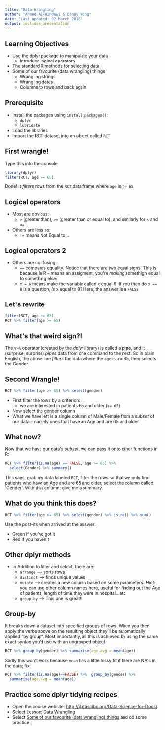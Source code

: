 ```yaml
---
title: "Data Wrangling"
author: "Ahmed Al-Hindawi & Danny Wong"
date: "Last updated: 02 March 2018"
output: ioslides_presentation
---
```




## Learning Objectives

- Use the dplyr package to manipulate your data
    + Introduce logical operators
- The standard R methods for selecting data
- Some of our favourite (data wrangling) things
    + Wrangling strings
    + Wrangling dates
    + Columns to rows and back again


## Prerequisite

- Install the packages using `install.packages()`:
    + `dplyr` 
    + `lubridate` 
- Load the libraries
- Import the RCT dataset into an object called `RCT`

## First wrangle!

Type this into the console:

```r
library(dplyr)
filter(RCT, age >= 65)
```

Done! It _filters_ rows from the `RCT` data frame where `age` is >= `65`.

## Logical operators

- Most are obvious:
    + `>` (greater than), `>=` (greater than or equal to), and similarly for `<` and `<=`.
- Others are less so:
    + `!=` means Not Equal to...

## Logical operators 2

- Others are confusing:
    + `==` compares equality. Notice that there are two equal signs. This is because in R `=` means an assigment, you're _making_ somethign equal to something else:
    + `x = 6` means make the variable called `x` equal 6. If you then do `x == 8` is a question, _is_ x equal to 8? Here, the answer is a `FALSE`

## Let's rewrite 

```r
filter(RCT, age >= 65)
RCT %>% filter(age >= 65)
```

## What's that weird sign?!

The `%>%` operator (created by the _dplyr_ library) is called a **pipe**, and it (surprise, surprise) _pipes_ data from one command to the next. So in plain English, the above line _filters_ the data where the `age` is >= 65, then selects the Gender.

## Second Wrangle!

```r
RCT %>% filter(age >= 65) %>% select(gender)
```

- First filter the rows by a criterion:
    + we are interested in patients 65 and older (`>= 65`)
- Now select the gender column
- What we have left is a single column of Male/Female from a _subset_ of our data - namely ones that have an Age and are 65 and older

## What now?

Now that we have our data's _subset_, we can pass it onto other functions in R:

```r
RCT %>% filter(is.na(age) == FALSE, age >= 65) %>% 
  select(Gender) %>% summary()
```

This says, grab my data labeled `RCT`, filter the rows so that we only find patients who have an Age and are 65 and older, select the column called 'Gender'. With that column, give me a summary.

## What do you think this does?


```r
RCT %>% filter(age >= 65) %>% select(gender) %>% is.na() %>% sum()
```

Use the post-its when arrived at the answer:
- Green if you've got it
- Red if you haven't

## Other dplyr methods

- In Addition to filter and select, there are:
    + `arrange` --> sorts rows
    + `distinct` --> finds unique values 
    + `mutate` --> creates a new column based on some parameters. _Hint_: you can use other column names here, useful for finding out the Age of patients, length of time they were in hospital...etc
    + `group_by` --> This one is great!!
    
## Group-by
It breaks down a dataset into specified groups of rows. When you then apply the verbs above on the resulting object they’ll be automatically applied “by group”. Most importantly, all this is achieved by using the same exact syntax you’d use with an ungrouped object.


```r
RCT %>% group_by(gender) %>% summarise(age.avg = mean(age))
```
Sadly this won't work because `mean` has a little hissy fit if there are NA's in the data; fix:


```r
RCT %>% filter(is.na(age)==FALSE) %>%  group_by(gender) %>% 
  summarise(age.avg = mean(age))
```

## Practice some dplyr tidying recipes

- Open the course website: http://datascibc.org/Data-Science-for-Docs/
- Select Lesson: [Data Wrangling](http://datascibc.org/Data-Science-for-Docs/04-lesson-04-data-wrangling.html)
- Select [Some of our favourite (data wrangling) things](http://datascibc.org/Data-Science-for-Docs/04-lesson-04-data-wrangling.html#things) and do some practice
